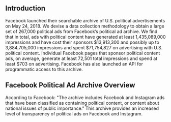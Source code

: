 ## Introduction
Facebook launched their searchable archive of U.S. political advertisements on May 24, 2018. We devise a data collection methodology to obtain a large set of 267,000 political ads from Facebook’s political ad archive. We find that in total, ads with political content have generated at least 1,435,089,000 impressions and have cost their sponsors $13,913,300 and possibly up to 3,884,705,000 impressions and spent $71,754,827 on advertising with U.S. political content. Individual Facebook pages that sponsor political content ads, on average, generate at least 72,501 total impressions and spend at least $703 on advertising. Facebook has also launched an API for programmatic access to this archive.

## Facebook Political Ad Archive Overview
According to Facebook: "The archive includes Facebook and Instagram ads that have been classified as containing political content, or content about national issues of public importance." This archive provides an increased level of transparency of political ads on Facebook and Instagram. 

 
